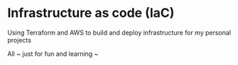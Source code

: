 # Infrastructure as code (IaC)

Using Terraform and AWS to build and deploy infrastructure for my personal projects

All ~ just for fun and learning ~